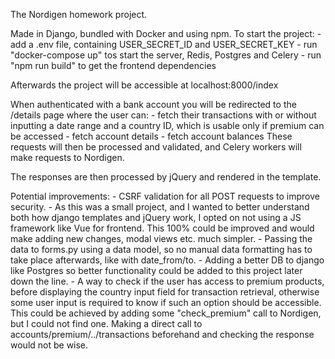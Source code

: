 The Nordigen homework project.

Made in Django, bundled with Docker and using npm.
To start the project:
    - add a .env file, containing USER_SECRET_ID and USER_SECRET_KEY
    - run "docker-compose up" tos start the server, Redis, Postgres and Celery 
    - run "npm run build" to get the frontend dependencies

Afterwards the project will be accessible at localhost:8000/index

When authenticated with a bank account you will be redirected to the /details page where the user can:
    - fetch their transactions with or without inputting a date range and a country ID, which is usable only if premium can be accessed
    - fetch account details
    - fetch account balances
These requests will then be processed and validated, and Celery workers will make requests to Nordigen.

The responses are then processed by jQuery and rendered in the template.

Potential improvements:
    - CSRF validation for all POST requests to improve security.
    - As this was a small project, and I wanted to better understand both how django templates and jQuery work, I opted on not using a JS framework like Vue for frontend. This 100% could be improved and would make adding new changes, modal views etc. much simpler.
    - Passing the data to forms.py using a data model, so no manual data formatting has to take place afterwards, like with date_from/to.
    - Adding a better DB to django like Postgres so better functionality could be added to this project later down the line.
    - A way to check if the user has access to premium products, before displaying the country input field for transaction retrieval, otherwise some user input is required to know if such an option should be accessible. This could be achieved by adding some "check_premium" call to Nordigen, but I could not find one. Making a direct call to accounts/premium/../transactions beforehand and checking the response would not be wise.